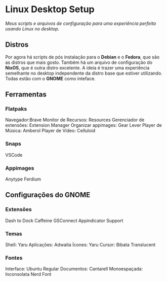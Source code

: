 # Linux Desktop Setup
*Meus scripts e arquivos de configuração para uma experiência perfeita usando Linux no desktop.*

## Distros
Por agora há scripts de pós instalação para o **Debian** e o **Fedora**, que são as distros que mais gosto. Também há um arquivo de configuração do **NixOS**, que é outra distro excelente.
A ideia é trazer uma experiência semelhante no desktop independente da distro base que estiver utilizando. Todas estão com o **GNOME** como inteface.

## Ferramentas
### Flatpaks
Navegador:Brave
Monitor de Recursos: Resources
Gerenciador de extensões: Extension Manager
Organizar appimages: Gear Lever
Player de Música: Amberol
Player de Vídeo: Celluloid

### Snaps
VSCode

### Appimages
Anytype
Ferdium

## Configurações do GNOME
### Extensões
Dash to Dock
Caffeine
GSConnect
Appindicator Support

### Temas
Shell: Yaru
Aplicações: Adwaita
Ícones: Yaru
Cursor: Bibata Translucent

### Fontes
Interface: Ubuntu Regular
Documentos: Cantarell
Monoespaçada: Inconsolata Nerd Font





